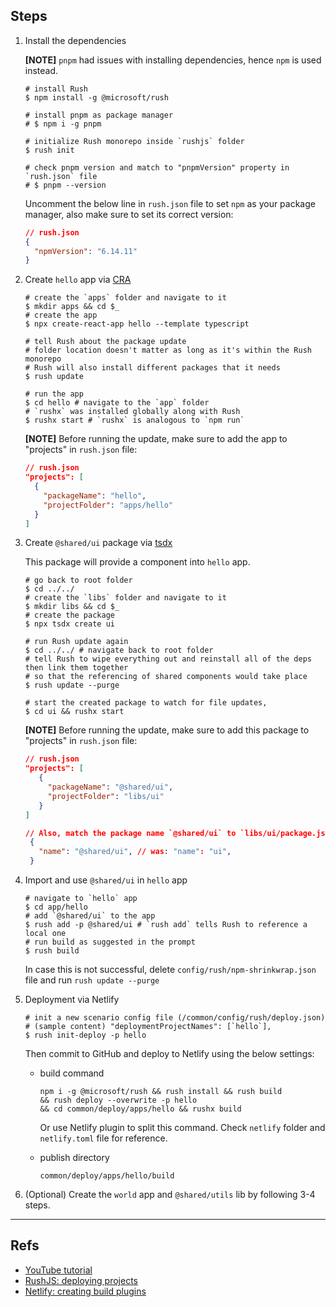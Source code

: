 ## Steps

1. Install the dependencies

   **[NOTE]** `pnpm` had issues with installing dependencies, hence `npm` is used instead.

   ```shell
   # install Rush
   $ npm install -g @microsoft/rush

   # install pnpm as package manager
   # $ npm i -g pnpm

   # initialize Rush monorepo inside `rushjs` folder
   $ rush init

   # check pnpm version and match to "pnpmVersion" property in `rush.json` file
   # $ pnpm --version
   ```

   Uncomment the below line in `rush.json` file to set `npm` as your package manager, also make sure to set its correct version:

   ```json
   // rush.json
   {
     "npmVersion": "6.14.11"
   }
   ```

2. Create `hello` app via [CRA](https://github.com/facebook/create-react-app)

   ```shell
   # create the `apps` folder and navigate to it
   $ mkdir apps && cd $_
   # create the app
   $ npx create-react-app hello --template typescript

   # tell Rush about the package update
   # folder location doesn't matter as long as it's within the Rush monorepo
   # Rush will also install different packages that it needs
   $ rush update

   # run the app
   $ cd hello # navigate to the `app` folder
   # `rushx` was installed globally along with Rush
   $ rushx start # `rushx` is analogous to `npm run`
   ```

   **[NOTE]** Before running the update, make sure to add the app to "projects" in `rush.json` file:

   ```json
   // rush.json
   "projects": [
     {
       "packageName": "hello",
       "projectFolder": "apps/hello"
     }
   ]
   ```

3. Create `@shared/ui` package via [tsdx](https://github.com/formium/tsdx)

   This package will provide a component into `hello` app.

   ```shell
   # go back to root folder
   $ cd ../../
   # create the `libs` folder and navigate to it
   $ mkdir libs && cd $_
   # create the package
   $ npx tsdx create ui

   # run Rush update again
   $ cd ../../ # navigate back to root folder
   # tell Rush to wipe everything out and reinstall all of the deps then link them together
   # so that the referencing of shared components would take place
   $ rush update --purge

   # start the created package to watch for file updates,
   $ cd ui && rushx start
   ```

   **[NOTE]** Before running the update, make sure to add this package to "projects" in `rush.json` file:

   ```json
   // rush.json
   "projects": [
      {
        "packageName": "@shared/ui",
        "projectFolder": "libs/ui"
      }
   ]

   // Also, match the package name `@shared/ui` to `libs/ui/package.json` file
    {
      "name": "@shared/ui", // was: "name": "ui",
    }
   ```

4. Import and use `@shared/ui` in `hello` app

   ```shell
   # navigate to `hello` app
   $ cd app/hello
   # add `@shared/ui` to the app
   $ rush add -p @shared/ui # `rush add` tells Rush to reference a local one
   # run build as suggested in the prompt
   $ rush build
   ```

   In case this is not successful, delete `config/rush/npm-shrinkwrap.json` file and run `rush update --purge`

5. Deployment via Netlify

   ```shell
   # init a new scenario config file (/common/config/rush/deploy.json)
   # (sample content) "deploymentProjectNames": [`hello`],
   $ rush init-deploy -p hello
   ```

   Then commit to GitHub and deploy to Netlify using the below settings:

   - build command

     ```shell
     npm i -g @microsoft/rush && rush install && rush build
     && rush deploy --overwrite -p hello
     && cd common/deploy/apps/hello && rushx build
     ```

     Or use Netlify plugin to split this command. Check `netlify` folder and `netlify.toml` file for reference.

   - publish directory

     ```shell
     common/deploy/apps/hello/build
     ```

6. (Optional) Create the `world` app and `@shared/utils` lib by following 3-4 steps.

---

## Refs

- [YouTube tutorial](https://www.youtube.com/watch?v=7FWG3tBTnFM&ab_channel=LeighHalliday)
- [RushJS: deploying projects](https://rushjs.io/pages/maintainer/deploying/)
- [Netlify: creating build plugins](https://docs.netlify.com/configure-builds/build-plugins/create-plugins/)
